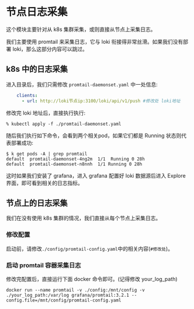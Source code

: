 # 节点日志采集
这个模块主要针对从 k8s 集群采集，或则直接从节点上采集日志。

我们主要使用 promtail 来采集日志，它与 loki 衔接得非常丝滑。如果我们没有部署 loki，那么这部分内容可以跳过。

## k8s 中的日志采集
进入目录后，我们只需修改 `promtail-daemonset.yaml` 中一处信息:
```yaml
    clients:
      - url: http://loki节点ip:3100/loki/api/v1/push #修改处 loki地址
```
修改完 loki 地址后，直接执行执行:
```shell
% kubectl apply -f ./promtail-daemonset.yaml
```

随后我们执行如下命令，会看到两个相关pod，如果它们都是 Running 状态则代表部署成功:
```shell
$ k get pods -A | grep promtail
default  promtail-daemonset-4ng2m  1/1  Running 0 28h
default  promtail-daemonset-n8nnh  1/1 Running 0 28h
```

这时如果我们安装了 grafana，进入 grafana 配置好 loki 数据源后进入 Explore 界面，即可看到相关的日志指标。

## 节点上的日志采集
我们在没有使用 k8s 集群的情况，我们直接从每个节点上采集日志。

### 修改配置
启动前，请修改`./config/promtail-config.yaml`中的相关内容(`#修改处`)。

### 启动 promtail 容器采集日志
修改完配置后，直接运行下面 docker 命令即可。(记得修改 your_log_path)
```shell
docker run --name promtail -v ./config:/mnt/config -v ./your_log_path:/var/log grafana/promtail:3.2.1 --config.file=/mnt/config/promtail-config.yaml
```
